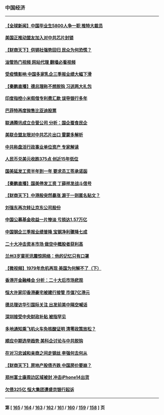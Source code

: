 ### 中国经济
---
#### [【全球新闻】中国毕业生5800人争一职 推特大裁员](../../pages/ncid283/n13859787.md?11051645) 
#### [美国正推动盟友加入对中共芯片封锁](../../pages/ncid283/n13859981.md?11051645) 
#### [【财商天下】供销社强势回归 民众为何恐慌？](../../pages/ncid283/n13859704.md?11051645) 
#### [油管热门视频 网站代理 翻墙必看视频](http://132.145.103.77:81/youtube.html?11051645)
#### [受疫情影响 中国多家乳企三季报业绩大幅下滑](../../pages/ncid283/n13859741.md?11051645) 
#### [【秦鹏直播】德总理称不想脱钩 习送两大礼包](../../pages/ncid283/n13859729.md?11051645) 
#### [印度指控小米假借专利费汇款 误导银行多年](../../pages/ncid283/n13859680.md?11051645) 
#### [巴菲特再度抛售比亚迪股票](../../pages/ncid283/n13859721.md?11051645) 
#### [联通腾讯成立合营公司 分析：国企蚕食民企](../../pages/ncid283/n13858102.md?11051645) 
#### [美联合盟友限对中共芯片出口 雷蒙多解析](../../pages/ncid283/n13859663.md?11051645) 
#### [中共称盘活行政事业单位资产 专家解读](../../pages/ncid283/n13859424.md?11051645) 
#### [人民币兑美元收跌375点 创近15年低位](../../pages/ncid283/n13859198.md?11051645) 
#### [国美延发工资半年到一年 要求员工签承诺函](../../pages/ncid283/n13859134.md?11051645) 
#### [【秦鹏直播】国美停发工资 丁薛祥发战斗信号](../../pages/ncid283/n13859067.md?11051645) 
#### [【财商天下】中港股突然暴涨 源于一则匿名贴文？](../../pages/ncid283/n13859035.md?11051645) 
#### [刘强东再次转让京东公司股份](../../pages/ncid283/n13859063.md?11051645) 
#### [中国公募基金收益一片惨淡 亏损达1.57万亿](../../pages/ncid283/n13859045.md?11051645) 
#### [中国钢企三季报业绩普降 宝钢净利骤降七成](../../pages/ncid283/n13859016.md?11051645) 
#### [二十大冲击资本市场 做空中概股者获利高](../../pages/ncid283/n13858605.md?11051645) 
#### [兰州3岁童死讯震惊网络：他的记忆只有口罩](../../pages/ncid283/n13858905.md?11051645) 
#### [【微视频】1979年危机再现 美国为何解不了（下）](../../pages/ncid283/n13858870.md?11051645) 
#### [香港开金融峰会 分析：二十大后市场悲观](../../pages/ncid283/n13858820.md?11051645) 
#### [恒大许家印香港豪宅被建行接管 市值7亿港元](../../pages/ncid283/n13858786.md?11051645) 
#### [德总理访华引国际关注 出发前美中隔空喊话](../../pages/ncid283/n13858611.md?11051645) 
#### [深圳接受中央财政补贴 被指罕见](../../pages/ncid283/n13858387.md?11051645) 
#### [多地通知乘飞机火车免核酸证明 清零政策放松？](../../pages/ncid283/n13857323.md?11051645) 
#### [顺应中期选举趋势 美科企讨论与中共脱钩](../../pages/ncid283/n13858233.md?11051645) 
#### [在对习忠诚和亲商之间走钢丝 李强何去何从](../../pages/ncid283/n13858202.md?11051645) 
#### [【财商天下】房地产股债齐跌 中国房价要崩？](../../pages/ncid283/n13858185.md?11051645) 
#### [郑州富士康周边区域被封 冲击iPhone14出货](../../pages/ncid283/n13858168.md?11051645) 
#### [欠债325亿 恒大集团遭盛京银行起诉](../../pages/ncid283/n13858178.md?11051645) 

---
#### 第 [ [165](./165.md?11051645) / [164](./164.md?11051645) / [163](./163.md?11051645) / [162](./162.md?11051645) / [161](./161.md?11051645) / [160](./160.md?11051645) / [159](./159.md?11051645) / [158](./158.md?11051645) ] 页
